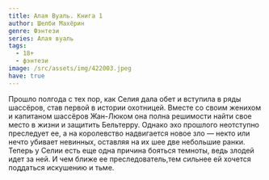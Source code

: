 ```yaml
---
title: Алая Вуаль. Книга 1
author: Шелби Махёрин
genre: Фэнтези
series: Алая вуаль
tags:
  - 18+
  - фэнтези
image: /src/assets/img/422003.jpeg
have: true
---
```

Прошло полгода с тех пор, как Селия дала обет и вступила в ряды шассёров, став первой в истории охотницей. Вместе со своим женихом и капитаном шассёров Жан-Люком она полна решимости найти свое место в жизни и защитить Бельтерру. Однако эхо прошлого неотступно преследует ее, а на королевство надвигается новое зло — некто или нечто убивает невинных, оставляя на их шее две небольшие ранки. Теперь у Селии есть еще одна причина бояться темноты, ведь злодей идет за ней. И чем ближе ее преследователь,тем сильнее ей хочется поддаться искушению и тьме.
